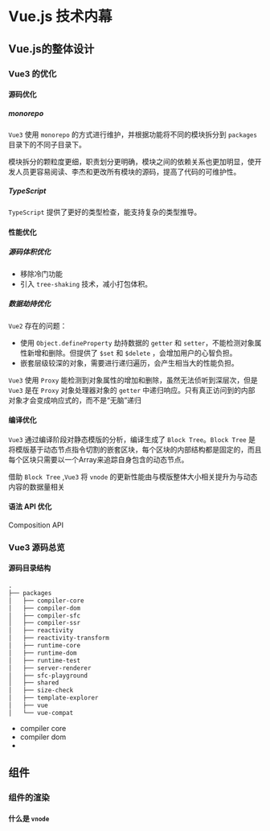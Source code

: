 # Vue.js 技术内幕

## Vue.js的整体设计

### Vue3 的优化

#### 源码优化

##### monorepo

`Vue3` 使用 `monorepo` 的方式进行维护，并根据功能将不同的模块拆分到 `packages` 目录下的不同子目录下。

模块拆分的颗粒度更细，职责划分更明确，模块之间的依赖关系也更加明显，使开发人员更容易阅读、李杰和更改所有模块的源码，提高了代码的可维护性。

##### TypeScript

`TypeScript` 提供了更好的类型检查，能支持复杂的类型推导。

#### 性能优化

##### 源码体积优化

- 移除冷门功能
- 引入 `tree-shaking` 技术，减小打包体积。

##### 数据劫持优化

`Vue2` 存在的问题：

- 使用 `Object.defineProperty` 劫持数据的 `getter` 和 `setter`，不能检测对象属性新增和删除。但提供了 `$set` 和 `$delete` ，会增加用户的心智负担。
- 嵌套层级较深的对象，需要进行递归遍历，会产生相当大的性能负担。

`Vue3` 使用 `Proxy` 能检测到对象属性的增加和删除，虽然无法侦听到深层次，但是 `Vue3` 是在 `Proxy` 对象处理器对象的 `getter` 中递归响应。只有真正访问到的内部对象才会变成响应式的，而不是“无脑”递归

#### 编译优化

`Vue3` 通过编译阶段对静态模版的分析，编译生成了 `Block Tree`。`Block Tree` 是将模版基于动态节点指令切割的嵌套区块，每个区块的内部结构都是固定的，而且每个区块只需要以一个Array来追踪自身包含的动态节点。

借助 `Block Tree` ,`Vue3` 将 `vnode` 的更新性能由与模版整体大小相关提升为与动态内容的数据量相关

#### 语法 API 优化

Composition API

### Vue3 源码总览

#### 源码目录结构

```md
.
├── packages
│   ├── compiler-core
│   ├── compiler-dom
│   ├── compiler-sfc
│   ├── compiler-ssr
│   ├── reactivity
│   ├── reactivity-transform
│   ├── runtime-core
│   ├── runtime-dom
│   ├── runtime-test
│   ├── server-renderer
│   ├── sfc-playground
│   ├── shared
│   ├── size-check
│   ├── template-explorer
│   ├── vue
│   └── vue-compat
```

- compiler core
- compiler dom
-

## 组件

### 组件的渲染

#### 什么是 `vnode`
